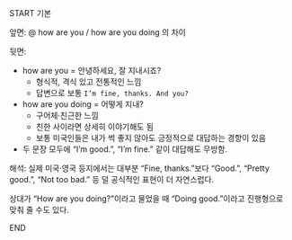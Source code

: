 START
기본

앞면:
@ how are you / how are you doing 의 차이

뒷면:
- how are you = 안녕하세요, 잘 지내시죠?
	- 형식적, 격식 있고 전통적인 느낌
	- 답변으로 보통 `I’m fine, thanks. And you?` 
- how are you doing = 어떻게 지내?
	- 구어체·친근한 느낌
	- 친한 사이라면 상세히 이야기해도 됨
	- 보통 미국인들은 내가 썩 좋지 않아도 긍정적으로 대답하는 경향이 있음
- 두 문장 모두에 “I’m good.”, “I’m fine.” 같이 대답해도 무방함.

해석:
실제 미국·영국 등지에서는 대부분 “Fine, thanks.”보다 “Good.”, “Pretty good.”, “Not too bad.” 등 덜 공식적인 표현이 더 자연스럽다.  

상대가 “How are you doing?”이라고 물었을 때 “Doing good.”이라고 진행형으로 맞춰 줄 수도 있다.  
<!--ID: 1747104625458-->
END